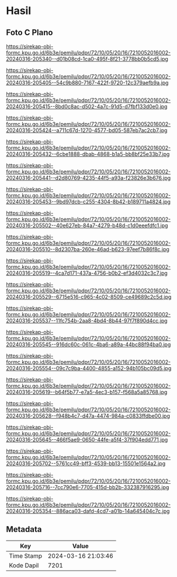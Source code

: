 # Hasil

## Foto C Plano

https://sirekap-obj-formc.kpu.go.id/6b3e/pemilu/pdpr/72/10/05/20/16/7210052016002-20240316-205340--d01b08cd-1ca0-495f-8f21-3778bb0b5cd5.jpg

https://sirekap-obj-formc.kpu.go.id/6b3e/pemilu/pdpr/72/10/05/20/16/7210052016002-20240316-205405--54c9b880-7167-422f-9720-12c379aefb9a.jpg

https://sirekap-obj-formc.kpu.go.id/6b3e/pemilu/pdpr/72/10/05/20/16/7210052016002-20240316-205415--8bd0c8ac-d502-4a7c-91d5-d7fbf133d0e0.jpg

https://sirekap-obj-formc.kpu.go.id/6b3e/pemilu/pdpr/72/10/05/20/16/7210052016002-20240316-205424--a711c67d-1270-4577-bd05-587eb7ac2cb7.jpg

https://sirekap-obj-formc.kpu.go.id/6b3e/pemilu/pdpr/72/10/05/20/16/7210052016002-20240316-205432--6cbe1888-dbab-4868-b1a5-bb8bf25e33b7.jpg

https://sirekap-obj-formc.kpu.go.id/6b3e/pemilu/pdpr/72/10/05/20/16/7210052016002-20240316-205441--d2d80769-4235-44f5-a93a-f23826e3b676.jpg

https://sirekap-obj-formc.kpu.go.id/6b3e/pemilu/pdpr/72/10/05/20/16/7210052016002-20240316-205453--9bd97dcb-c255-4304-8b42-b189711a4824.jpg

https://sirekap-obj-formc.kpu.go.id/6b3e/pemilu/pdpr/72/10/05/20/16/7210052016002-20240316-205502--40e627eb-84a7-4279-b48d-c1d0eeefdfc1.jpg

https://sirekap-obj-formc.kpu.go.id/6b3e/pemilu/pdpr/72/10/05/20/16/7210052016002-20240316-205510--8d2307ba-260e-46ad-b623-97eef7b86f8c.jpg

https://sirekap-obj-formc.kpu.go.id/6b3e/pemilu/pdpr/72/10/05/20/16/7210052016002-20240316-205519--4ca7d171-437a-4756-b0b2-ef3d4032c3c7.jpg

https://sirekap-obj-formc.kpu.go.id/6b3e/pemilu/pdpr/72/10/05/20/16/7210052016002-20240316-205529--6715e516-c965-4c02-8509-ce49689c2c5d.jpg

https://sirekap-obj-formc.kpu.go.id/6b3e/pemilu/pdpr/72/10/05/20/16/7210052016002-20240316-205537--11fc754b-2aa8-4bd4-8b44-97f7f890d4cc.jpg

https://sirekap-obj-formc.kpu.go.id/6b3e/pemilu/pdpr/72/10/05/20/16/7210052016002-20240316-205545--916dc60c-061c-4ba6-a89a-44bc88f94ba0.jpg

https://sirekap-obj-formc.kpu.go.id/6b3e/pemilu/pdpr/72/10/05/20/16/7210052016002-20240316-205554--09c7c9ba-4400-4855-a152-94b105bc09d5.jpg

https://sirekap-obj-formc.kpu.go.id/6b3e/pemilu/pdpr/72/10/05/20/16/7210052016002-20240316-205619--b64f5b77-e7a5-4ec3-b157-f568a5a85768.jpg

https://sirekap-obj-formc.kpu.go.id/6b3e/pemilu/pdpr/72/10/05/20/16/7210052016002-20240316-205628--f948b4c7-d47a-4474-984a-c0833ffdbe00.jpg

https://sirekap-obj-formc.kpu.go.id/6b3e/pemilu/pdpr/72/10/05/20/16/7210052016002-20240316-205645--466f5ae9-0650-44fe-a5f4-37f904edd771.jpg

https://sirekap-obj-formc.kpu.go.id/6b3e/pemilu/pdpr/72/10/05/20/16/7210052016002-20240316-205702--5761cc49-bff3-4539-bb13-15501e1564a2.jpg

https://sirekap-obj-formc.kpu.go.id/6b3e/pemilu/pdpr/72/10/05/20/16/7210052016002-20240316-205716--7cc790e6-7705-415d-bb2b-332387916295.jpg

https://sirekap-obj-formc.kpu.go.id/6b3e/pemilu/pdpr/72/10/05/20/16/7210052016002-20240316-205354--886aca03-dafd-4cd7-a01b-14a645404c7c.jpg


## Metadata

| Key        | Value               |
| ---------- | ------------------- |
| Time Stamp | 2024-03-16 21:03:46 |
| Kode Dapil | 7201                |



